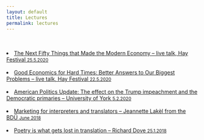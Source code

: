 ```yaml
---
layout: default
title: Lectures
permalink: lectures
---
```

<br>
<br>
<li><a href="https://www.hayfestival.com/p-16779-tim-harford.aspx" target="_blank">The Next Fifty Things that Made the Modern Economy – live talk, Hay Festival <small>25.5.2020</small></a></li>  
<br>
<li><a href="https://www.hayfestival.com/p-16752-esther-duflo-chaired-by-evan-davis.aspx" target="_blank">Good Economics for Hard Times: Better Answers to Our Biggest Problems – live talk, Hay Festival <small>22.5.2020</small></a></li>  
<br>
<li><a href="https://www.york.ac.uk/news-and-events/events/public-lectures/spring-2020/american-update/" target="_blank">American Politics Update: The effect on the Trump impeachment and the Democratic primaries – University of York <small>5.2.2020</small></a></li>  
<br>
<li><a href="http://www.lakel-translation.de/" target="_blank">Marketing for interpreters and translators – Jeannette Lakèl from the BDÜ <small>June 2018</small></a></li>  
<br>
<li><a href="https://www.carcanet.co.uk/cgi-bin/indexer?owner_id=178" target="_blank">Poetry is what gets lost in translation – Richard Dove <small>25.1.2018</small></a></li>